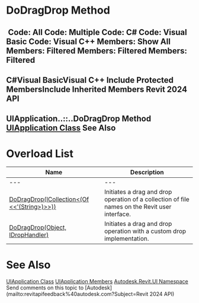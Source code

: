 # DoDragDrop Method

﻿
 Code: All Code: Multiple Code: C# Code: Visual Basic Code: Visual C++  Members: Show All Members: Filtered Members: Filtered Members: Filtered   
---  
C#Visual BasicVisual C++
Include Protected MembersInclude Inherited Members
Revit 2024 API  
---  
UIApplication..::..DoDragDrop Method   
[UIApplication Class](51ca80e2-3e5f-7dd2-9d95-f210950c72ae.md "UIApplication Class") See Also  
---  
# Overload List
| Name | Description |
| --- | --- |
| --- | --- | --- |
| [DoDragDrop(ICollection<(Of <<'(String>)>>))](d106ea67-b15a-9cca-d8c4-172f144108b5.md "DoDragDrop Method \(ICollection\(String\)\)") | Initiates a drag and drop operation of a collection of file names on the Revit user interface. |
| [DoDragDrop(Object, IDropHandler)](205f588e-23a2-e41d-b141-b575fccff2e8.md "DoDragDrop Method \(Object, IDropHandler\)") | Initiates a drag and drop operation with a custom drop implementation. |

# See Also
[UIApplication Class](51ca80e2-3e5f-7dd2-9d95-f210950c72ae.md "UIApplication Class")
[UIApplication Members](fb46d2bd-92bf-1cc5-79ad-f253f3e875d8.md "UIApplication Members")
[Autodesk.Revit.UI Namespace](e86fd90a-8957-02a6-da7f-ced248966e3e.md "Autodesk.Revit.UI Namespace")
Send comments on this topic to [Autodesk](mailto:revitapifeedback%40autodesk.com?Subject=Revit 2024 API)